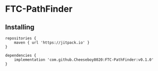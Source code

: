 # FTC-PathFinder

## Installing

```
repositories {
    maven { url 'https://jitpack.io' }
}
  
dependencies {
    implementation 'com.github.Cheeseboy8020:FTC-PathFinder:v0.1.0'
}
```
